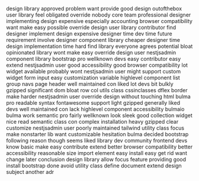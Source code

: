 design library approved problem want provide good design outofthebox user library feel obligated override nobody core team professional designer implementing design expensive especially accounting browser compatibility want make easy possible override design user library contributor find designer implement design expensive designer time dev time future requirement involve designer component library cheaper designer time design implementation time hard find library everyone agrees potential bloat opinionated library wont make easy override design user nestjsadmin component library bootstrap pro wellknown devs easy contributor easy extend nestjsadmin user good accessibility good browser compatibility lot widget available probably wont nestjsadmin user might support custom widget form input easy customization variable highlevel component list group navs page header well maintained con liked lot devs bit bulkly gzipped significant dom bloat row col utils class cssinclasses dflex border make harder nestjsadmin user override design without touching html bulma pro readable syntax fontawesome support light gzipped generally liked devs well maintained con lack highlevel component accessibility bulmaio bulma work semantic pro fairly wellknown look sleek good collection widget nice read semantic class con complex installation heavy gzipped clear customize nestjsadmin user poorly maintained tailwind utility class focus make nonstarter lib want customizable hesitation bulma decided bootstrap following reason though seems liked library dev community frontend devs know basic make easy contribute extend better browser compatibility better accessibility reasonable size import element easy install easy get rid want change later conclusion design library allow focus feature providing good install bootstrap done avoid utility class define document extend design subject another adr